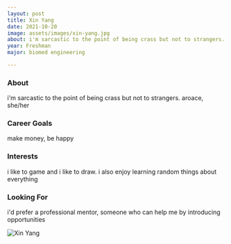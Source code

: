 ```yaml
---
layout: post
title: Xin Yang 
date: 2021-10-20
image: assets/images/xin-yang.jpg
about: i'm sarcastic to the point of being crass but not to strangers. aroace, she/her
year: Freshman
major: biomed engineering

---
```


### About

i'm sarcastic to the point of being crass but not to strangers. aroace, she/her

### Career Goals

make money, be happy

### Interests

i like to game and i like to draw. i also enjoy learning random things about everything

### Looking For

i'd prefer a professional mentor, someone who can help me by introducing opportunities

<div class="text-center my-5">
    <img src="{ https://sase-drexel.github.io/mentorship-2021/assets/images/xin-yang.jpg | absolute_url }" alt="Xin Yang" class="rounded post-img" />
</div>

